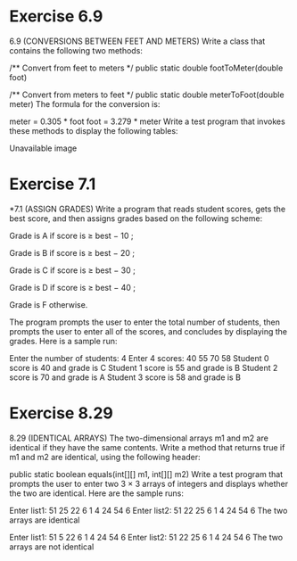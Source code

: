 # Exercise 6.9

6.9 (CONVERSIONS BETWEEN FEET AND METERS) Write a class that contains the following two methods:


/** Convert from feet to meters */
public static double footToMeter(double foot)

/** Convert from meters to feet */
public static double meterToFoot(double meter)
The formula for the conversion is:


meter = 0.305 * foot
foot = 3.279 * meter
Write a test program that invokes these methods to display the following tables:

Unavailable image

# Exercise 7.1

*7.1 (ASSIGN GRADES) Write a program that reads student scores, gets the best score, and then assigns grades based on the following scheme:

Grade is A if score is 
≥
 best 
−
10
;

Grade is B if score is 
≥
 best 
−
20
;

Grade is C if score is 
≥
 best 
−
30
;

Grade is D if score is 
≥
 best 
−
40
;

Grade is F otherwise.

The program prompts the user to enter the total number of students, then prompts the user to enter all of the scores, and concludes by displaying the grades. Here is a sample run:




Enter the number of students: 4 
Enter 4 scores: 40 55 70 58 
Student 0 score is 40 and grade is C
Student 1 score is 55 and grade is B
Student 2 score is 70 and grade is A
Student 3 score is 58 and grade is B

# Exercise 8.29 

8.29 (IDENTICAL ARRAYS) The two-dimensional arrays m1 and m2 are identical if they have the same contents. Write a method that returns true if m1 and m2 are identical, using the following header:


public static boolean equals(int[][] m1, int[][] m2)
Write a test program that prompts the user to enter two 
3
×
3
 arrays of integers and displays whether the two are identical. Here are the sample runs:




Enter list1: 51 25 22 6 1 4 24 54 6 
Enter list2: 51 22 25 6 1 4 24 54 6 
The two arrays are identical



Enter list1: 51 5 22 6 1 4 24 54 6 
Enter list2: 51 22 25 6 1 4 24 54 6 
The two arrays are not identical